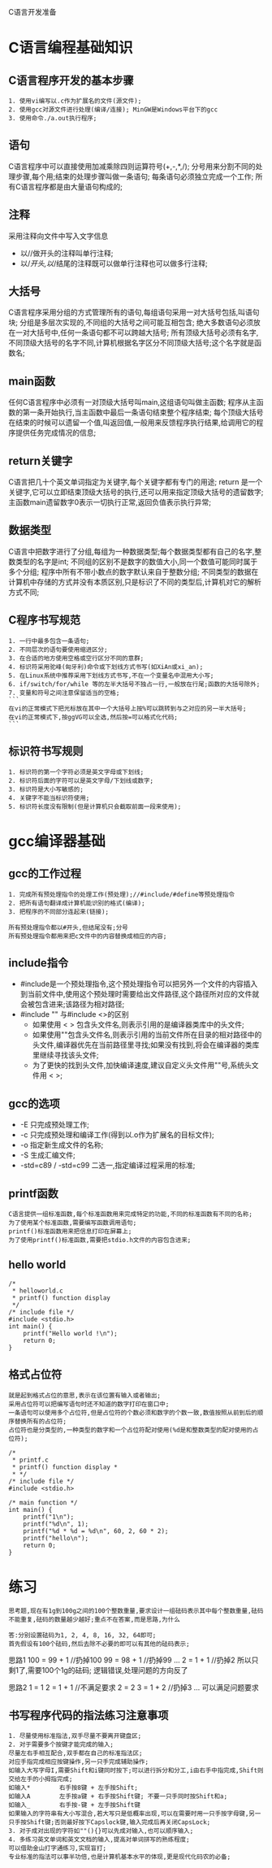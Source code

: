 C语言开发准备


# C语言编程基础知识
## C语言程序开发的基本步骤
    1. 使用vi编写以.c作为扩展名的文件(源文件);
    2. 使用gcc对源文件进行处理(编译/连接); MinGW是Windows平台下的gcc
    3. 使用命令./a.out执行程序;

## 语句
C语言程序中可以直接使用加减乘除四则运算符号(+,-,*,/);
分号用来分割不同的处理步骤,每个用;结束的处理步骤叫做一条语句; 
每条语句必须独立完成一个工作; 
所有C语言程序都是由大量语句构成的;

## 注释
采用注释向文件中写入文字信息
* 以//做开头的注释叫单行注释;
* 以/*开头,以*/结尾的注释既可以做单行注释也可以做多行注释;

## 大括号
C语言程序采用分组的方式管理所有的语句,每组语句采用一对大括号包括,叫语句块; 
分组是多层次实现的,不同组的大括号之间可能互相包含; 
绝大多数语句必须放在一对大括号中,任何一条语句都不可以跨越大括号; 
所有顶级大括号必须有名字,不同顶级大括号的名字不同,计算机根据名字区分不同顶级大括号;这个名字就是函数名;

## main函数
任何C语言程序中必须有一对顶级大括号叫main,这组语句叫做主函数; 
程序从主函数的第一条开始执行,当主函数中最后一条语句结束整个程序结束; 
每个顶级大括号在结束的时候可以遗留一个值,叫返回值,一般用来反馈程序执行结果,给调用它的程序提供任务完成情况的信息;

## return关键字
C语言把几十个英文单词指定为关键字,每个关键字都有专门的用途; 
return 是一个关键字,它可以立即结束顶级大括号的执行,还可以用来指定顶级大括号的遗留数字; 
主函数main遗留数字0表示一切执行正常,返回负值表示执行异常; 

## 数据类型
C语言中把数字进行了分组,每组为一种数据类型;每个数据类型都有自己的名字,整数类型的名字是int;
不同组的区别不是数字的数值大小,同一个数值可能同时属于多个分组; 
程序中所有不带小数点的数字默认来自于整数分组; 
不同类型的数据在计算机中存储的方式并没有本质区别,只是标识了不同的类型后,计算机对它的解析方式不同;

## C程序书写规范
    1. 一行中最多包含一条语句;
    2. 不同层次的语句要使用缩进区分;
    3. 在合适的地方使用空格或空行区分不同的意群;
    4. 标识符采用驼峰(匈牙利)命令或下划线方式书写(如XiAn或xi_an);
    5. 在Linux系统中推荐采用下划线方式书写,不在一个变量名中混用大小写;
    6. if/switch/for/while 等的左半大括号不独占一行,一般放在行尾;函数的大括号除外;
    7. 变量和符号之间注意保留适当的空格;
    ```
    在vi的正常模式下把光标放在其中一个大括号上按%可以跳转到与之对应的另一半大括号;
    在vi的正常模式下,按ggVG可以全选,然后按=可以格式化代码;
    ```

## 标识符书写规则
    1. 标识符的第一个字符必须是英文字母或下划线;
    2. 标识符后面的字符可以是英文字母/下划线或数字;
    3. 标识符是大小写敏感的;
    4. 关键字不能当标识符使用;
    5. 标识符长度没有限制(但是计算机只会截取前面一段来使用);

# gcc编译器基础
## gcc的工作过程
    1. 完成所有预处理指令的处理工作(预处理);//#include/#define等预处理指令
    2. 把所有语句翻译成计算机能识别的格式(编译);
    3. 把程序的不同部分连起来(链接);

```
所有预处理指令都以#开头,但结尾没有;分号 
所有预处理指令都用来把c文件中的内容替换成相应的内容;
```

## include指令
* #include是一个预处理指令,这个预处理指令可以把另外一个文件的内容插入到当前文件中,使用这个预处理时需要给出文件路径,这个路径所对应的文件就会被包含进来;该路径为相对路径; 
* #include "" 与#include <>的区别
    + 如果使用 < > 包含头文件名,则表示引用的是编译器类库中的头文件;
    + 如果使用""包含头文件名,则表示引用的当前文件所在目录的相对路径中的头文件,编译器优先在当前路径里寻找;如果没有找到,将会在编译器的类库里继续寻找该头文件;
    + 为了更快的找到头文件,加快编译速度,建议自定义头文件用""号,系统头文件用 < >;

## gcc的选项
* -E    只完成预处理工作;
* -c    只完成预处理和编译工作(得到以.o作为扩展名的目标文件);
* -o    指定新生成文件的名称;
* -S    生成汇编文件;
* -std=c89 / -std=c99  二选一,指定编译过程采用的标准;


## printf函数
```
C语言提供一组标准函数,每个标准函数用来完成特定的功能,不同的标准函数有不同的名称;
为了使用某个标准函数,需要编写函数调用语句;
printf()标准函数用来把信息打印在屏幕上;
为了使用printf()标准函数,需要把stdio.h文件的内容包含进来;
```

## hello world
```
/*
 * helloworld.c
 * printf() function display
 */
/* include file */
#include <stdio.h>
int main() {
    printf("Hello world !\n");
    return 0;
}
```

## 格式占位符
```
就是起到格式占位的意思,表示在该位置有输入或者输出;
采用占位符可以把编写语句时还不知道的数字打印在窗口中;
一条语句可以使用多个占位符,但是占位符的个数必须和数字的个数一致,数值按照从前到后的顺序替换所有的占位符;
占位符也是分类型的,一种类型的数字和一个占位符配对使用(%d是和整数类型的配对使用的占位符);
```

```
/*
 * printf.c
 * printf() function display *
 * */
/* include file */
#include <stdio.h>

/* main function */
int main() {
    printf("1\n");
    printf("%d\n", 1);
    printf("%d * %d = %d\n", 60, 2, 60 * 2);
    printf("hello\n");
    return 0;
}
```

# 练习
    思考题,现在有1g到100g之间的100个整数重量,要求设计一组砝码表示其中每个整数重量,砝码不能重复,砝码的数量越少越好;重点不在答案,而是思路,为什么

    答:分别设置砝码为1, 2, 4, 8, 16, 32, 64即可;
    首先假设有100个砝码,然后去除不必要的即可以有其他的砝码表示;

思路1
    100 = 99 + 1 //扔掉100
    99    = 98 + 1 //扔掉99
    ...
    2    = 1 + 1     //扔掉2
    所以只剩1了,需要100个1g的砝码;
    逻辑错误,处理问题的方向反了

思路2
    1    = 1
    2    = 1 + 1 //不满足要求
    2    = 2
    3    = 1 + 2 //扔掉3
    ...
    可以满足问题要求

## 书写程序代码的指法练习注意事项
    1. 尽量使用标准指法,双手尽量不要离开键盘区;
    2. 对于需要多个按键才能完成的输入;
    尽量左右手相互配合,双手都在自己的标准指法区;
    对应手指完成相应按键操作,另一只手完成辅助操作;
    如输入大写字母I,需要Shift和i键同时按下;可以进行拆分和分工,i由右手中指完成,Shift则交给左手的小拇指完成;
    如输入*        右手按8键 + 左手按Shift;
    如输入A        左手按a键 + 右手按Shift键; 不要一只手同时按Shift和a;
    如输入_        右手按-键 + 左手按Shift键
    如果输入的字符串有大小写混合,若大写只是低概率出现,可以在需要时用一只手按字母键,另一只手按Shift键;否则最好按下Capslock键,输入完成后再关闭CapsLock;
    3. 对于成对出现的字符如""(){}可以先成对输入,也可以顺序输入;
    4. 多练习英文单词和英文文档的输入,提高对单词拼写的熟练程度;
    可以借助金山打字通练习,实现盲打;
    专业标准的指法可以事半功倍,也是计算机基本水平的体现,更是现代化码农的必备;


